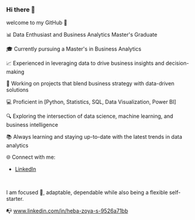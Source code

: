 ### Hi there 👋

welcome to my GitHub 🌈

📊 Data Enthusiast and Business Analytics Master's Graduate

🎓 Currently pursuing a Master's in Business Analytics

📈 Experienced in leveraging data to drive business insights and decision-making

💼 Working on projects that blend business strategy with data-driven solutions

💻 Proficient in [Python, Statistics, SQL, Data Visualization, Power BI]

🔍 Exploring the intersection of data science, machine learning, and business intelligence

📚 Always learning and staying up-to-date with the latest trends in data analytics

🌐 Connect with me:
  - [LinkedIn](www.linkedin.com/in/heba-zoya-s-9526a71bb)
 
<br>

I am focused 🎯, adaptable, dependable while also being a flexible self-starter.

📭
www.linkedin.com/in/heba-zoya-s-9526a71bb



